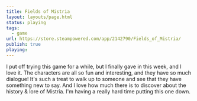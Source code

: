 ```yaml
---
title: Fields of Mistria
layout: layouts/page.html
status: playing
tags:
  - game
url: https://store.steampowered.com/app/2142790/Fields_of_Mistria/
publish: true
playing: 
---
```

I put off trying this game for a while, but I finally gave in this week, and I love it. The characters are all so fun and interesting, and they have so much dialogue! It's such a treat to walk up to someone and see that they have something new to say. And I love how much there is to discover about the history & lore of Mistria. I'm having a really hard time putting this one down.
